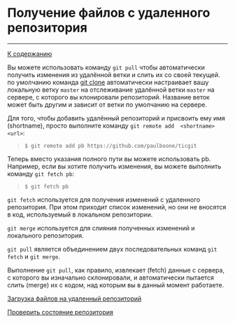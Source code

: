 # Получение файлов с удаленного репозитория
---

[К cодержанию](Содержание.md)

Вы можете использовать команду `git pull` чтобы автоматически получить изменения из удалённой ветки и слить их со своей текущей.
по умолчанию команда [git clone](gitclone.md) автоматически настраивает вашу локальную ветку `master` на отслеживание удалённой ветки `master` на сервере, с которого вы клонировали репозиторий. Название веток может быть другим и зависит от ветки по умолчанию на сервере. 

Для того, чтобы добавить удалённый репозиторий и присвоить ему имя (shortname), просто выполните команду `git remote add 
<shortname> <url>`:

> `$ git remote add pb https://github.com/paulboone/ticgit`

Теперь вместо указания полного пути вы можете использовать pb.
Например, если вы хотите получить изменения, вы можете выполнить команду `git fetch pb`:

> `$ git fetch pb`



`git fetch` используется для получения изменений с удаленного репозитория. При этом приходит список изменений, но они не вносятся в код, используемый в локальном репозитории.

`git merge` используется для слияния полученных изменений и локального репозитория.

`git pull` является объединением двух последовательных команд `git fetch` и `git merge`.

Выполнение `git pull`, как правило, извлекает (fetch) данные с сервера, с которого вы изначально склонировали, и автоматически пытается слить (merge) их с кодом, над которым вы в данный момент работаете.

[Загрузка файлов на удаленный репозиторий](gitpush.md)

[Проверить состояние репозитория](gitstatus.md) 